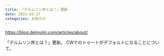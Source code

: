 ```yaml
---
title: 「デルムリン丼とは？」更新
date: 2021-03-27
categories: お知らせ
---
```


https://blog.delmulin.com/articles/about/

「デルムリン丼とは？」更新。
CWでのトゥートがデフォルトになることについて。
